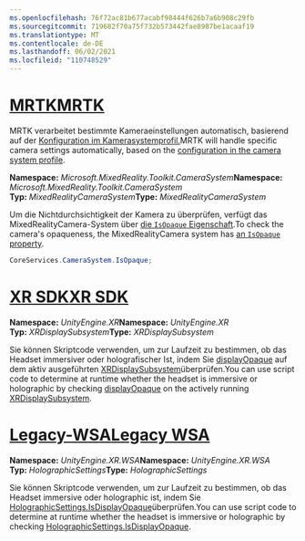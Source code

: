 ```yaml
---
ms.openlocfilehash: 76f72ac81b677acabf98444f626b7a6b908c29fb
ms.sourcegitcommit: 719682f70a75f732b573442fae8987be1acaaf19
ms.translationtype: MT
ms.contentlocale: de-DE
ms.lasthandoff: 06/02/2021
ms.locfileid: "110748529"
---
```

# <a name="mrtk"></a>[<span data-ttu-id="b12d6-101">MRTK</span><span class="sxs-lookup"><span data-stu-id="b12d6-101">MRTK</span></span>](#tab/mrtk)
<!-- NEVER CHANGE THE ABOVE LINE! -->

<span data-ttu-id="b12d6-102">MRTK verarbeitet bestimmte Kameraeinstellungen automatisch, basierend auf der [Konfiguration im Kamerasystemprofil.](/windows/mixed-reality/mrtk-unity/features/camera-system/camera-system-overview#display-settings)</span><span class="sxs-lookup"><span data-stu-id="b12d6-102">MRTK will handle specific camera settings automatically, based on the [configuration in the camera system profile](/windows/mixed-reality/mrtk-unity/features/camera-system/camera-system-overview#display-settings).</span></span>

<span data-ttu-id="b12d6-103">**Namespace:** *Microsoft.MixedReality.Toolkit.CameraSystem*</span><span class="sxs-lookup"><span data-stu-id="b12d6-103">**Namespace:** *Microsoft.MixedReality.Toolkit.CameraSystem*</span></span><br>
<span data-ttu-id="b12d6-104">**Typ:** *MixedRealityCameraSystem*</span><span class="sxs-lookup"><span data-stu-id="b12d6-104">**Type:** *MixedRealityCameraSystem*</span></span>

<span data-ttu-id="b12d6-105">Um die Nichtdurchsichtigkeit der Kamera zu überprüfen, verfügt das MixedRealityCamera-System über [die `IsOpaque` Eigenschaft](/dotnet/api/microsoft.mixedreality.toolkit.camerasystem.mixedrealitycamerasystem.isopaque).</span><span class="sxs-lookup"><span data-stu-id="b12d6-105">To check the camera's opaqueness, the MixedRealityCamera system has [an `IsOpaque` property](/dotnet/api/microsoft.mixedreality.toolkit.camerasystem.mixedrealitycamerasystem.isopaque).</span></span>

```cs
CoreServices.CameraSystem.IsOpaque;
```

# <a name="xr-sdk"></a>[<span data-ttu-id="b12d6-106">XR SDK</span><span class="sxs-lookup"><span data-stu-id="b12d6-106">XR SDK</span></span>](#tab/xr)
<!-- NEVER CHANGE THE ABOVE LINE! -->

<span data-ttu-id="b12d6-107">**Namespace:** *UnityEngine.XR*</span><span class="sxs-lookup"><span data-stu-id="b12d6-107">**Namespace:** *UnityEngine.XR*</span></span><br>
<span data-ttu-id="b12d6-108">**Typ:** *XRDisplaySubsystem*</span><span class="sxs-lookup"><span data-stu-id="b12d6-108">**Type:** *XRDisplaySubsystem*</span></span>

<span data-ttu-id="b12d6-109">Sie können Skriptcode verwenden, um zur Laufzeit zu bestimmen, ob das Headset immersiver oder holografischer Ist, indem Sie [displayOpaque](https://docs.unity3d.com/ScriptReference/XR.XRDisplaySubsystem-displayOpaque.html) auf dem aktiv ausgeführten [XRDisplaySubsystem](https://docs.unity3d.com/ScriptReference/XR.XRDisplaySubsystem.html)überprüfen.</span><span class="sxs-lookup"><span data-stu-id="b12d6-109">You can use script code to determine at runtime whether the headset is immersive or holographic by checking [displayOpaque](https://docs.unity3d.com/ScriptReference/XR.XRDisplaySubsystem-displayOpaque.html) on the actively running [XRDisplaySubsystem](https://docs.unity3d.com/ScriptReference/XR.XRDisplaySubsystem.html).</span></span>

# <a name="legacy-wsa"></a>[<span data-ttu-id="b12d6-110">Legacy-WSA</span><span class="sxs-lookup"><span data-stu-id="b12d6-110">Legacy WSA</span></span>](#tab/wsa)
<!-- NEVER CHANGE THE ABOVE LINE! -->

<span data-ttu-id="b12d6-111">**Namespace:** *UnityEngine.XR.WSA*</span><span class="sxs-lookup"><span data-stu-id="b12d6-111">**Namespace:** *UnityEngine.XR.WSA*</span></span><br>
<span data-ttu-id="b12d6-112">**Typ:** *HolographicSettings*</span><span class="sxs-lookup"><span data-stu-id="b12d6-112">**Type:** *HolographicSettings*</span></span>

<span data-ttu-id="b12d6-113">Sie können Skriptcode verwenden, um zur Laufzeit zu bestimmen, ob das Headset immersive oder holographic ist, indem Sie [HolographicSettings.IsDisplayOpaque](https://docs.unity3d.com/ScriptReference/XR.WSA.HolographicSettings.IsDisplayOpaque.html)überprüfen.</span><span class="sxs-lookup"><span data-stu-id="b12d6-113">You can use script code to determine at runtime whether the headset is immersive or holographic by checking [HolographicSettings.IsDisplayOpaque](https://docs.unity3d.com/ScriptReference/XR.WSA.HolographicSettings.IsDisplayOpaque.html).</span></span>